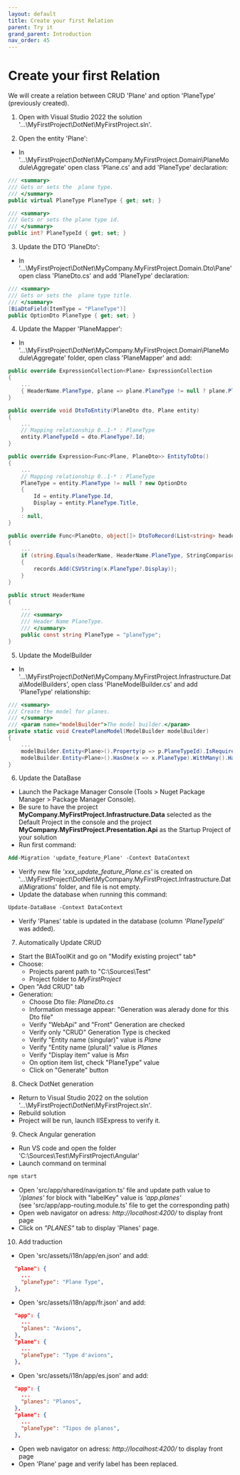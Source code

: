 ```yaml
---
layout: default
title: Create your first Relation
parent: Try it
grand_parent: Introduction
nav_order: 45
---
```


# Create your first Relation
We will create a relation between CRUD 'Plane' and option 'PlaneType' (previously created).

1. Open with Visual Studio 2022 the solution '...\MyFirstProject\DotNet\MyFirstProject.sln'.

2. Open the entity 'Plane':
* In '...\MyFirstProject\DotNet\MyCompany.MyFirstProject.Domain\PlaneModule\Aggregate' open class 'Plane.cs' and add 'PlaneType' declaration: 
  
```csharp
/// <summary>
/// Gets or sets the  plane type.
/// </summary>
public virtual PlaneType PlaneType { get; set; }

/// <summary>
/// Gets or sets the plane type id.
/// </summary>
public int? PlaneTypeId { get; set; }
```

3. Update the DTO 'PlaneDto':
* In '...\MyFirstProject\DotNet\MyCompany.MyFirstProject.Domain.Dto\Pane' open class 'PlaneDto.cs' and add 'PlaneType' declaration:  
  
```csharp
/// <summary>
/// Gets or sets the  plane type title.
/// </summary>
[BiaDtoField(ItemType = "PlaneType")]
public OptionDto PlaneType { get; set; }
```

4. Update the Mapper 'PlaneMapper':
* In '...\MyFirstProject\DotNet\MyCompany.MyFirstProject.Domain\PlaneModule\Aggregate' folder, open class 'PlaneMapper' and add:   
 
```csharp
public override ExpressionCollection<Plane> ExpressionCollection
{
    ...
    { HeaderName.PlaneType, plane => plane.PlaneType != null ? plane.PlaneType.Title : null },
}

public override void DtoToEntity(PlaneDto dto, Plane entity)
{
    ...
    // Mapping relationship 0..1-* : PlaneType
    entity.PlaneTypeId = dto.PlaneType?.Id;
}

public override Expression<Func<Plane, PlaneDto>> EntityToDto()
{
    ...
    // Mapping relationship 0..1-* : PlaneType
    PlaneType = entity.PlaneType != null ? new OptionDto
    {
        Id = entity.PlaneType.Id,
        Display = entity.PlaneType.Title,
    }
    : null,
}

public override Func<PlaneDto, object[]> DtoToRecord(List<string> headerNames = null)
{
    ...
    if (string.Equals(headerName, HeaderName.PlaneType, StringComparison.OrdinalIgnoreCase))
    {
        records.Add(CSVString(x.PlaneType?.Display));
    }
}

public struct HeaderName
{
    ...
    /// <summary>
    /// Header Name PlaneType.
    /// </summary>
    public const string PlaneType = "planeType";
}
```

5. Update the ModelBuilder
* In '...\MyFirstProject\DotNet\MyCompany.MyFirstProject.Infrastructure.Data\ModelBuilders', open class 'PlaneModelBuilder.cs' and add 'PlaneType' relationship: 
 
```csharp
/// <summary>
/// Create the model for planes.
/// </summary>
/// <param name="modelBuilder">The model builder.</param>
private static void CreatePlaneModel(ModelBuilder modelBuilder)
{
    ...
    modelBuilder.Entity<Plane>().Property(p => p.PlaneTypeId).IsRequired(false); // relationship 0..1-*
    modelBuilder.Entity<Plane>().HasOne(x => x.PlaneType).WithMany().HasForeignKey(x => x.PlaneTypeId);
}
```

6. Update the DataBase
* Launch the Package Manager Console (Tools > Nuget Package Manager > Package Manager Console).
* Be sure to have the project **MyCompany.MyFirstProject.Infrastructure.Data** selected as the Default Project in the console and the project **MyCompany.MyFirstProject.Presentation.Api** as the Startup Project of your solution
* Run first command:    
```ps
Add-Migration 'update_feature_Plane' -Context DataContext 
```
* Verify new file *'xxx_update_feature_Plane.cs'* is created on '...\MyFirstProject\DotNet\MyCompany.MyFirstProject.Infrastructure.Data\Migrations' folder, and file is not empty.
* Update the database when running this command: 
```ps
Update-DataBase -Context DataContext
```
* Verify 'Planes' table is updated in the database (column *'PlaneTypeId'* was added).
  
7. Automatically Update CRUD  
* Start the BIAToolKit and go on "Modify existing project" tab*
* Choose:
  * Projects parent path to "C:\Sources\Test"
  * Project folder to *MyFirstProject*
* Open "Add CRUD" tab
* Generation:
  * Choose Dto file: *PlaneDto.cs*
  * Information message appear: "Generation was alerady done for this Dto file"
  * Verify "WebApi" and "Front" Generation are checked
  * Verify only "CRUD" Generation Type is checked
  * Verify "Entity name (singular)" value is *Plane*
  * Verify "Entity name (plural)" value is *Planes*
  * Verify "Display item"  value is *Msn*
  * On option item list, check "PlaneType" value
  * Click on "Generate" button

8. Check DotNet generation
* Return to Visual Studio 2022 on the solution '...\MyFirstProject\DotNet\MyFirstProject.sln'.
* Rebuild solution
* Project will be run, launch IISExpress to verify it. 

9. Check Angular generation
* Run VS code and open the folder 'C:\Sources\Test\MyFirstProject\Angular'
* Launch command on terminal 
```ps
npm start
```
* Open 'src/app/shared/navigation.ts' file and update path value to *'/planes'* for block with "labelKey" value is *'app.planes'*   
(see 'src/app/app-routing.module.ts' file to get the corresponding path)
* Open web navigator on adress: *http://localhost:4200/* to display front page
* Click on *"PLANES"* tab to display 'Planes' page.

10. Add traduction
* Open 'src/assets/i18n/app/en.json' and add:
```json
  "plane": {
    ...
    "planeType": "Plane Type",
  },
```  
* Open 'src/assets/i18n/app/fr.json' and add:
```json
  "app": {
    ...
    "planes": "Avions",
  },
  "plane": {
    ...
    "planeType": "Type d'avions",
  },
```
* Open 'src/assets/i18n/app/es.json' and add:
```json
  "app": {
    ...
    "planes": "Planos",
  },
  "plane": {
    ...
    "planeType": "Tipos de planos",
  },
```  
* Open web navigator on adress: *http://localhost:4200/* to display front page
* Open 'Plane' page and verify label has been replaced.